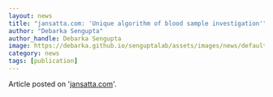 ```yaml
---
layout: news
title: "jansatta.com: 'Unique algorithm of blood sample investigation'"
author: "Debarka Sengupta"
author_handle: Debarka Sengupta
image: https://debarka.github.io/senguptalab/assets/images/news/default-news.png
category: news
tags: [publication]
---
```


Article posted on '[jansatta.com]'.

[jansatta.com]: https://www.jansatta.com/national/jansatta-samvad-vishesh-column-research-the-unique-algorithm-of-blood-sample-investigation/866078/?fbclid=IwAR1K5rxGG-vwKN7llnrzPi9In-fFYe37ZTlkTjYGxAi9fNYWU4p22Qw5-1k
